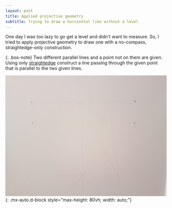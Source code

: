 ```yaml
---
layout: post
title: Applied projective geometry
subtitle: Trying to draw a horizontal like without a level
---
```


One day I was too lazy to go get a level and didn't want to measure.
So, I tried to apply projective geometry to draw one with a no-compass, straightedge-only construction.

{: .box-note}
Two different parallel lines and a point not on them are given. Using only [straightedge](https://en.wikipedia.org/wiki/Straight_edge) construct a line passing through the given point that is parallel to the two given lines.

![Applied projective geometry](../assets/img/appliedprojectivegeometry.jpg){: .mx-auto.d-block style="max-height: 80vh; width: auto;"}
